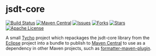 # jsdt-core

[![Build Status](https://travis-ci.org/revelc/jsdt-core.svg)](https://travis-ci.org/revelc/jsdt-core)
[![Maven Central](https://maven-badges.herokuapp.com/maven-central/net.revelc.code.formatter/jsdt-core/badge.svg)](https://maven-badges.herokuapp.com/maven-central/net.revelc.code.formatter/jsdt-core/)
[![Issues](https://img.shields.io/github/issues/revelc/jsdt-core.svg)](https://github.com/revelc/jsdt-core/issues)
[![Forks](https://img.shields.io/github/forks/revelc/jsdt-core.svg)](https://github.com/revelc/jsdt-core/network)
[![Stars](https://img.shields.io/github/stars/revelc/jsdt-core.svg)](https://github.com/revelc/jsdt-core/stargazers)
[![Apache License](http://img.shields.io/badge/license-EPL-blue.svg)](https://github.com/revelc/jsdt-core/blob/main/LICENSE)

A small [Tycho] project which repackages the jsdt-core library from the
[Eclipse] project into a bundle to publish to [Maven Central] to use as a
dependency in other Maven projects, such as [formatter-maven-plugin].

[Tycho]: https://www.eclipse.org/tycho/
[Eclipse]: https://www.eclipse.org/
[Maven Central]: https://search.maven.org/
[Maven]: https://maven.apache.org/
[formatter-maven-plugin]: https://github.com/revelc/formatter-maven-plugin
